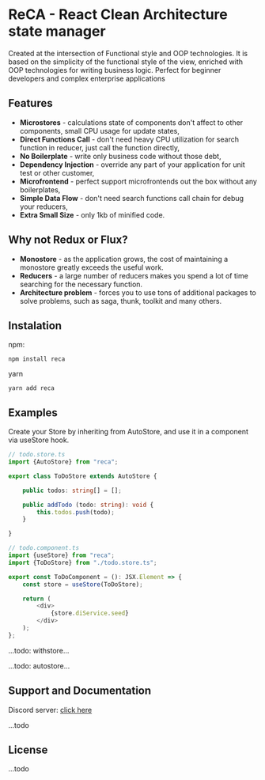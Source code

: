 # ReCA - React Clean Architecture state manager
Created at the intersection of Functional style and OOP technologies. It is based on the simplicity of the functional style of the view, enriched with OOP technologies for writing business logic. Perfect for beginner developers and complex enterprise applications

## Features
 - **Microstores** - calculations state of components don't affect to other components, small CPU usage for update states,
 - **Direct Functions Call** - don't need heavy CPU utilization for search function in reducer, just call the function directly,
 - **No Boilerplate** - write only business code without those debt,
 - **Dependency Injection** - override any part of your application for unit test or other customer,
 - **Microfrontend** - perfect support microfrontends out the box without any boilerplates,
 - **Simple Data Flow** - don't need search functions call chain for debug your reducers,
 - **Extra Small Size** - only 1kb of minified code.

 ## Why not Redux or Flux?
 - **Monostore** - as the application grows, the cost of maintaining a monostore greatly exceeds the useful work.
 - **Reducers** - a large number of reducers makes you spend a lot of time searching for the necessary function.
 - **Architecture problem** - forces you to use tons of additional packages to solve problems, such as saga, thunk, toolkit and many others.

## Instalation
npm:
```
npm install reca
```

yarn
```
yarn add reca
```

## Examples
Create your Store by inheriting from AutoStore, and use it in a component via useStore hook.

``` typescript
// todo.store.ts
import {AutoStore} from "reca";

export class ToDoStore extends AutoStore {

    public todos: string[] = [];

    public addTodo (todo: string): void {
        this.todos.push(todo);
    }

}

// todo.component.ts
import {useStore} from "reca";
import {ToDoStore} from "./todo.store.ts";

export const ToDoComponent = (): JSX.Element => {
    const store = useStore(ToDoStore);

    return (
        <div>
            {store.diService.seed}
        </div>
    );
};
```
...todo: withstore...

...todo: autostore...

## Support and Documentation
Discord server: [click here](https://discordapp.com/channels/974049080454045796/974049142022209566)

...todo

## License
...todo